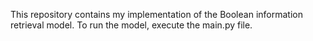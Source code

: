 This repository contains my implementation of the Boolean information retrieval model.
To run the model, execute the main.py file.

